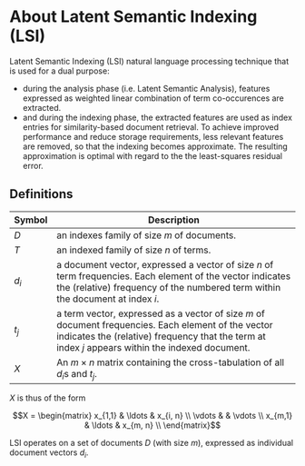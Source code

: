 # About Latent Semantic Indexing (LSI)

Latent Semantic Indexing (LSI) natural language processing technique that is used for a dual purpose:

- during the analysis phase (i.e. Latent Semantic Analysis), features 
  expressed as weighted linear combination of term co-occurences
  are extracted.
- and during the indexing phase, the extracted features are used
  as index entries for similarity-based document retrieval.
  To achieve improved performance and reduce storage requirements, less relevant
  features are removed, so that the indexing becomes approximate.
  The resulting approximation is optimal with regard to the the least-squares residual error.


## Definitions

| Symbol | Description |
| ------ | ------------| 
| $`D`$ | an indexes family of size $`m`$ of documents. |
| $`T`$ | an indexed family of size $`n`$ of terms. |
| $`d_i`$ | a document vector, expressed a vector of size $`n`$ of term frequencies.  Each element of the vector indicates the (relative) frequency of the numbered term within the document at index $`i`$. |
| $`t_j`$ | a term vector, expressed as a vector of size $`m`$ of document frequencies.  Each element of the vector indicates the (relative) frequency that the term at index $`j`$ appears within the indexed document. |
| $`X`$ | An $`m \times n`$ matrix containing the cross-tabulation of all $`d_i`$s and $`t_j`$. |


$`X`$ is thus of the form

```math
X = \begin{matrix}
 x_{1,1} & \ldots & x_{i, n} \\
 \vdots & & \vdots \\
 x_{m,1} & \ldots & x_{m, n} \\
\end{matrix}
```


LSI operates on a set of documents $`D`$ (with size $`m`$), expressed as individual document vectors $`d_i`$.


